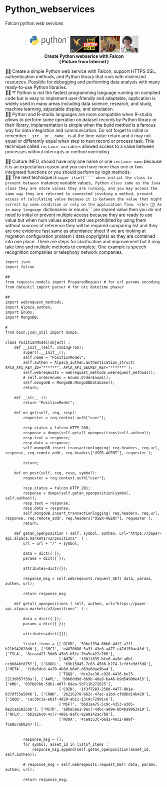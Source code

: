# Python_webservices
Falcon python web services

<p align="center" width="100%">
    <img width="25%" src="https://github.com/jkaewprateep/Python_webservices/blob/main/Python.jpg">
    <img width="18.5%" src="https://github.com/jkaewprateep/Python_webservices/blob/main/Falcon.jpg">
    <img width="12.4%" src="https://github.com/jkaewprateep/Python_webservices/blob/main/cat_01.png">
    <img width="10.9%" src="https://github.com/jkaewprateep/Python_webservices/blob/main/ce6d14bd-9453-450b-a409-2558316d7e55.jpg"> </br> 
    <b> Create Python webserice with Falcon </b> </br>
    <b> ( Picture from Internet ) </b> </br>
</p>

🧸💬 Create a simple Python web service with Falcon, support HTTPS SSL, authentication methods, and Python library that runs with minimized resources. Possible for debugging and performing data analysis with many ready-to-use Python libraries. </br>
🐑💬 ➰ Python is not the fastest programming language running on complied code but is easy to implement user-friendly and adaptable, application is widely used in many areas including data science, research, and study, machine learning, adjustable display, and simulation. </br> 
🐐💬 Python and R-studio languages are more compatible when R-studio allows to perform some operation on dataset records by Python library or their library, implementation is simple when the build method is a famous way for data integration and communication. Do not forget to initial or remember ```__str__``` or ```__name__```is at the time value return and it may not equal or differently equal when step to next record or process task. This technique called ```instance variables``` allowed access to a value between processes without interrupts or method overriding. </br>

🐯💬 Culture INFO, should have only one name or one ```instance name``` because it is an expectation reason and you can have more than one or two integrated functions or you should perform by logit methods. </br>
🦭💬 The next technique is ```super itself```` when initial the class to prevent between ```instance variable values```, Python class same as the Java class they are store values they are running, and you may access the same way they are returned to connected invoking a method, prevent access of calculating value because it is between the value that might correct by some condition or rely on the application flow. </br>
🦁💬 As in many language ```dictionaries or enums``` are shared value then you do not need to initial or prevent multiple access because they are ready to use value but when num values export and use prohibited by using them without sources of reference they will be required comparing list and they are one evidence fast same as attendance sheet if we are looking at migration configuration problem ( data copyrights) as they are contained into one place. There are steps for clarification and improvement but it may take time and multiple methods to complete. One example is speech recognition companies or telephony network companies. </br>

```
import json
import falcon

##
from requests.models import PreparedRequest # for url params encoding
from dateutil import parser # for utc datetime phaser

##
import webrequest_methods;
import Alpaca_authen;
import Enums;
import MongoDB;

#
from bson.json_util import dumps;

class PositionModel(object) :
    def __init__(self, comingFrom):
        super().__init__();
        self.name = "PositionModel";
        self.authen = Alpaca_authen.authentication_struct( APCA_API_KEY_ID="******", APCA_API_SECRET_KEY="******" );
        self.webreqeusts = webrequest_methods.webrequest_methods();
        # self.orderenums = Enums.OrderEnums();
        self.mongoDB = MongoDB.MongoDBDatabase();
        return;
    
    def __str__ ():
        return "PositionModel";
        
    def on_get(self, req, resp):
        requester = req.context.auth["user"];

        resp.status = falcon.HTTP_200;
        response = dumps(self.getall_openpositions(self.authen));
        resp.text = response;
        resp.data = response; 
        self.mongoDB.insert_transactionlogging( req.headers, req.url, response, req.remote_addr, req.headers["USER-AGENT"], requester );

        return;

    def on_post(self, req, resp, symbol):
        requester = req.context.auth["user"];

        resp.status = falcon.HTTP_201;
        response = dumps(self.getan_openposition(symbol, self.authen));
        resp.text = response;
        resp.data = response;      
        self.mongoDB.insert_transactionlogging( req.headers, req.url, response, req.remote_addr, req.headers["USER-AGENT"], requester );
        return;

    def getan_openposition ( self, symbol, authen, url="https://paper-api.alpaca.markets/v2/positions"  ) :
        url = url + "/" + symbol;

        data = dict({ });
        params = dict({ });

        attributes=dict({});

        response_msg = self.webreqeusts.request_GET( data, params, authen, url);

        return response_msg
    
    def getall_openpositions ( self, authen, url="https://paper-api.alpaca.markets/v2/positions"  ) :

        data = dict({ });
        params = dict({ });

        attributes=dict({});

        listof_items = [['QCOM', '39be1334-06b6-4df2-a2f1-b21b942628d0'], ['SMCI', 'e4870680-5a31-43e0-a477-c47d158ac43d'], ['TSLA', '8ccae427-5dd0-45b3-b5fe-7ba5e422c766'], 
                        ['AMZN', 'f801f835-bfe6-4a9d-a6b1-ccbb84bfd75f'], ['GOOGL', '69b15845-7c63-4586-b274-1cfdfe9df3d8'], ['META', 'fc6a5dcd-4a70-4b8d-b64f-d83a6dae9ba4'], 
                        ['TQQQ', 'dce2ac30-c928-4416-be25-2213d057f30a'], ['AAPL', 'b0b6dd9d-8b9b-48a9-ba46-b9d54906e415'], ['AMD', '03fb07bb-5db1-4077-8dea-5d711b272625'], 
                        ['COIN', '1f3f7283-250d-4477-8b1e-037df55e5046'], ['CRWD', '26226278-b62c-47ec-a1bd-cf0dbd14b420'], ['SQQQ', 'cac38c1a-e01f-4d29-ab11-13c9c72991ce'], 
                        ['MSFT', 'b6d1aa75-5c9c-4353-a305-9e2caa1925ab'], ['MSTR', 'a9be5ee1-9ac7-4dbc-a09e-bb4ba98a3a19'], ['NFLX', 'bb2a26c0-4c77-4801-8afc-82e8142ac7b8'], 
                        ['NVDA', '4ce9353c-66d1-46c2-898f-fce867ab0247']];
        
        
        response_msg = [];
        for symbol, asset_id in listof_items :
            response_msg.append(self.getan_openposition(asset_id, self.authen));

        # response_msg = self.webreqeusts.request_GET( data, params, authen, url);

        return response_msg;
    
```
